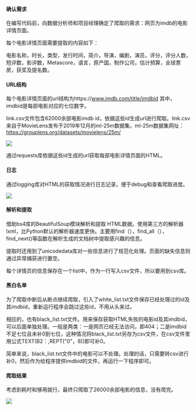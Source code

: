 #### 确认需求

在编写代码前，向数据分析师和项目经理确定了爬取的需求：网页为imdb的电影详情页面。

每个电影详情页面需要提取的内容如下：

电影名称，时长，类型，发行时间，简介，导演，编剧，演员，评分，评分人数，短评数，影评数，Metascore，语言，原产国，制作公司，估计预算，全球票房，获奖及提名数。

#### URL结构

每个电影详情页面的url结构为https://www.imdb.com/title/imdbid
其中，imdbid是每部电影对应的七位数字。

link.csv文件包含62000余部电影imdb id，依据这些id生成url进行爬取。link.csv来自于MovieLens发布于2019年12月的ml-25m数据集。ml-25m数据集网址：https://grouplens.org/datasets/movielens/25m/

![](https://gitee.com/wanli-0ziyuan/gitee-graph-bed/raw/master/img/20210712170340.jpg)

通过requests库依据这些id生成的url获取每部电影详情页面的HTML。

#### 日志

通过logging库对HTML的获取情况进行日志记录，便于debug和查看爬取进度。

![](https://gitee.com/wanli-0ziyuan/gitee-graph-bed/raw/master/img/20210712170318.jpg)

#### 解析和提取

借助bs4库的BeautifulSoup模块解析和提取 HTML数据。使用第三方的解析器lxml，比Python默认的解析器速度更快。主要用find（），find_all（），find_next()等函数在解析生成的文档树中提取感兴趣的信息。

提取时还用到了unicodedata库对一些信息进行了规范化处理。页面的缺失信息则通过异常捕获进行置空。

每个详情页的信息保存在一个list中，作为一行写入csv文件，所以要用到csv库。

#### 黑白名单

为了爬取中断后从断点继续爬取，引入了white_list.txt文件保存已经处理过的id及其imdbid，重新运行程序会跳过这些id，不用从头来过。

相应的，也有black_list.txt文件。用来保存获取HTML失败的电影id及其imdbid，可以后面单独处理。一般是两类：一是网页已经无法访问，即404；二是imdbid不足七位且未补0到七位，这种情况将black_list.txt另存为csv文件，在csv文件里用公式TEXT(B2：,REPT("0"，8))即可补0。

简单来说，black_list.txt文件中的电影可以不处理。处理的话，只需要转csv进行补0，然后作为给程序提供imdbid的文件，再运行一下程序即可。

#### 爬取结果

考虑到耗时和够用就行，最终只爬取了26000余部电影的信息，没有爬完。

![](https://gitee.com/wanli-0ziyuan/gitee-graph-bed/raw/master/img/20210712170247.png)

